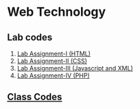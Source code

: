 # Web Technology

## Lab codes

1. [Lab Assignment-I (HTML)](<Lab1 (HTML)/README.md>)
2. [Lab Assignment-II (CSS)](<Lab2 (CSS)/README.md>)
3. [Lab Assignment-III (Javascript and XML)](<Lab3 (Javascript & XML)/README.md>)
4. [Lab Assignment-IV (PHP)](<Lab4 (PHP)/README.md>)

## [Class Codes](class_codes/README.md)
